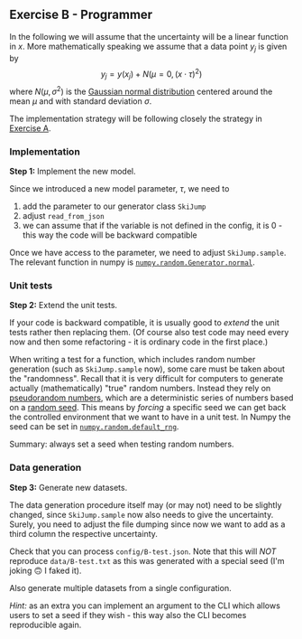 ## Exercise B - Programmer

In the following we will assume that the uncertainty will be a linear function in $x$.
More mathematically speaking we assume that a data point $y_j$ is given by
$$y_j = y(x_j) + N(\mu=0, (x \cdot \tau)^2)$$
where $N(\mu,\sigma^2)$ is the [Gaussian normal distribution](https://en.wikipedia.org/wiki/Normal_distribution)
centered around the mean $\mu$ and with standard deviation $\sigma$.

The implementation strategy will be following closely the strategy in [Exercise A](./3-Programmer.md).

### Implementation

**Step 1:** Implement the new model.

Since we introduced a new model parameter, $\tau$, we need to
1. add the parameter to our generator class `SkiJump`
1. adjust `read_from_json`
1. we can assume that if the variable is not defined in the config, it is 0 - this way the code will be backward compatible

Once we have access to the parameter, we need to adjust `SkiJump.sample`.
The relevant function in numpy is [`numpy.random.Generator.normal`](https://numpy.org/doc/stable/reference/random/generated/numpy.random.Generator.normal.html#numpy.random.Generator.normal).

### Unit tests

**Step 2:** Extend the unit tests.

If your code is backward compatible, it is usually good to _extend_ the unit tests rather then replacing them.
(Of course also test code may need every now and then some refactoring - it is ordinary code in the first place.)

When writing a test for a function, which includes random number generation (such as `SkiJump.sample` now), some care must be taken
about the "randomness".
Recall that it is very difficult for computers to generate actually (mathematically) "true" random numbers.
Instead they rely on [pseudorandom numbers](https://en.wikipedia.org/wiki/Pseudorandom_number_generator), which are a deterministic
series of numbers based on a [random seed](https://en.wikipedia.org/wiki/Random_seed).
This means by _forcing_ a specific seed we can get back the controlled environment that we want to have in a unit test.
In Numpy the seed can be set in [`numpy.random.default_rng`](https://numpy.org/doc/stable/reference/random/generator.html#numpy.random.default_rng).

Summary: always set a seed when testing random numbers.

### Data generation

**Step 3:** Generate new datasets.

The data generation procedure itself may (or may not) need to be slightly changed, since `SkiJump.sample` now also needs to give the uncertainty.
Surely, you need to adjust the file dumping since now we want to add as a third column the respective uncertainty.

Check that you can process `config/B-test.json`. Note that this will _NOT_ reproduce `data/B-test.txt` as this was generated with
a special seed (I'm joking :upside_down_face: I faked it).

Also generate multiple datasets from a single configuration.

_Hint:_ as an extra you can implement an argument to the CLI which allows users to set a seed if they wish - this way also the CLI becomes
reproducible again.
